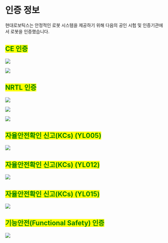 # 인증 정보

현대로보틱스는 안정적인 로봇 시스템을 제공하기 위해 다음의 공인 시험 및 인증기관에서 로봇을 인증했습니다.

## <mark style="color:green;">CE 인증</mark>

![](_assets/image144.png)

![](_assets/image145.png)

## <mark style="color:green;">NRTL 인증</mark>

![](_assets/image146.png)

![](_assets/image147.png)

![](_assets/image148.png)

## <mark style="color:green;">자율안전확인 신고(KCs) (YL005)</mark>

![](_assets/image149.png)

## <mark style="color:green;">자율안전확인 신고(KCs) (YL012)</mark>

![](_assets/image150.png)

## <mark style="color:green;">자율안전확인 신고(KCs) (YL015)</mark>

![](_assets/image151.png)

## <mark style="color:green;">기능안전(Functional Safety) 인증</mark>

![](_assets/image148.png)
